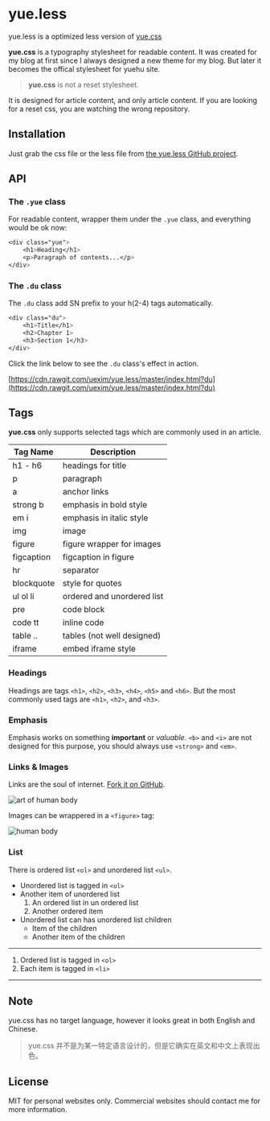 # yue.less

yue.less is a optimized less version of [yue.css](https://github.com/lepture/yue.css)

**yue.css** is a typography stylesheet for readable content. It was
created for my blog at first since I always designed a new theme for my
blog. But later it becomes the offical stylesheet for yuehu site.

> **yue.css** is not a reset stylesheet.

It is designed for article content, and only article content. If you are
looking for a reset css, you are watching the wrong repository.

## Installation

Just grab the css file or the less file from [the yue.less GitHub project](https://github.com/uexim/yue.less.git). 

## API

### The `.yue` class

For readable content, wrapper them under the `.yue` class, and everything
would be ok now:

```css
<div class="yue">
    <h1>Heading</h1>
    <p>Paragraph of contents...</p>
</div>
```

### The `.du` class

The `.du` class add SN prefix to your h(2-4) tags automatically.

```css
<div class="du">
    <h1>Title</h1>
    <h2>Chapter 1>
    <h3>Section 1</h3>
</div>
```
Click the link below to see the `.du` class's effect in action.

[https://cdn.rawgit.com/uexim/yue.less/master/index.html?du](https://cdn.rawgit.com/uexim/yue.less/master/index.html?du)


## Tags

**yue.css** only supports selected tags which are commonly used in an
article.

Tag Name   | Description
---------- | -----------------------------
h1 - h6    | headings for title
p          | paragraph
a          | anchor links
strong b   | emphasis in bold style
em i       | emphasis in italic style
img        | image
figure     | figure wrapper for images
figcaption | figcaption in figure
hr         | separator
blockquote | style for quotes
ul ol li   | ordered and unordered list
pre        | code block
code tt    | inline code
table ..   | tables (not well designed)
iframe     | embed iframe style


### Headings

Headings are tags `<h1>`, `<h2>`, `<h3>`, `<h4>`, `<h5>` and `<h6>`.
But the most commonly used tags are `<h1>`, `<h2>`, and `<h3>`.

### Emphasis

Emphasis works on something **important** or *valuable*. `<b>` and `<i>`
are not designed for this purpose, you should always use `<strong>` and `<em>`.

### Links & Images

Links are the soul of internet. [Fork it on GitHub](https://github.com/uexim/yue.less).

![art of human body](https://cdn.rawgit.com/uexim/yue.less/master/img/body-art.jpeg)

Images can be wrappered in a `<figure>` tag:

![human body](https://cdn.rawgit.com/uexim/yue.less/master/img/body-art1.jpeg "The Art of Human Body")

### List

There is ordered list `<ol>` and unordered list `<ul>`.

* Unordered list is tagged in `<ul>`
* Another item of unordered list
    1. An ordered list in un ordered list
    2. Another ordered item
* Unordered list can has unordered list children
    * Item of the children
    * Another item of the children

----

1. Ordered list is tagged in `<ol>`
2. Each item is tagged in `<li>`

----

## Note

yue.css has no target language, however it looks great in both English
and Chinese.

> yue.css 并不是为某一特定语言设计的，但是它确实在英文和中文上表现出色。

## License

MIT for personal websites only. Commercial websites should contact me
for more information.
